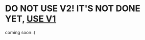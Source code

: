 # DO NOT USE V2! IT'S NOT DONE YET, [USE V1](https://github.com/colinhartigan/valorant-rpc/releases/)

coming soon :)
